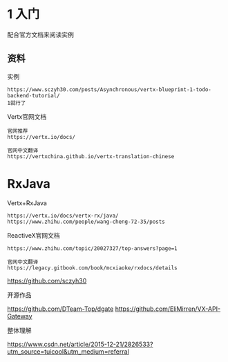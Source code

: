 

# 1 入门


配合官方文档来阅读实例


## 资料


实例

    https://www.sczyh30.com/posts/Asynchronous/vertx-blueprint-1-todo-backend-tutorial/
    1就行了


Vertx官网文档
    
    官网推荐
    https://vertx.io/docs/
    
    官网中文翻译
    https://vertxchina.github.io/vertx-translation-chinese




# RxJava 

Vertx+RxJava

    https://vertx.io/docs/vertx-rx/java/
    https://www.zhihu.com/people/wang-cheng-72-35/posts



ReactiveX官网文档

    https://www.zhihu.com/topic/20027327/top-answers?page=1
    
    官网中文翻译
    https://legacy.gitbook.com/book/mcxiaoke/rxdocs/details




https://github.com/sczyh30


开源作品 

https://github.com/DTeam-Top/dgate
https://github.com/EliMirren/VX-API-Gateway




整体理解

https://www.csdn.net/article/2015-12-21/2826533?utm_source=tuicool&utm_medium=referral